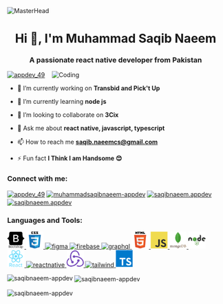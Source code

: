 
<img src="https://miro.medium.com/v2/resize:fit:4800/format:webp/0*FGD6BUzzZs1VJLuY.gif" alt="MasterHead" width="1200" height="500" >

<h1 align="center">Hi 👋, I'm Muhammad Saqib Naeem</h1>
<h3 align="center">A passionate react native developer from Pakistan</h3>
<img align="right" alt="Coding" width="400" src="https://cdn.dribbble.com/users/1162077/screenshots/3848914/programmer.gif">
 



<p align="left"> <a href="https://twitter.com/appdev_49" target="blank"><img src="https://img.shields.io/twitter/follow/appdev_49?logo=twitter&style=for-the-badge" alt="appdev_49" /></a> </p>

- 🔭 I’m currently working on **Transbid and Pick't Up**

- 🌱 I’m currently learning **node js**

- 👯 I’m looking to collaborate on **3Cix**

- 💬 Ask me about **react native, javascript, typescript**

- 📫 How to reach me **saqib.naeemcs@gmail.com**

- ⚡ Fun fact **I Think I am Handsome 😊**

<h3 align="left">Connect with me:</h3>
<p align="left">
<a href="https://twitter.com/appdev_49" target="blank"><img align="center" src="https://raw.githubusercontent.com/rahuldkjain/github-profile-readme-generator/master/src/images/icons/Social/twitter.svg" alt="appdev_49" height="30" width="40" /></a>
<a href="https://linkedin.com/in/muhammadsaqibnaeem-appdev" target="blank"><img align="center" src="https://raw.githubusercontent.com/rahuldkjain/github-profile-readme-generator/master/src/images/icons/Social/linked-in-alt.svg" alt="muhammadsaqibnaeem-appdev" height="30" width="40" /></a>
<a href="https://fb.com/saqibnaeem.appdev" target="blank"><img align="center" src="https://raw.githubusercontent.com/rahuldkjain/github-profile-readme-generator/master/src/images/icons/Social/facebook.svg" alt="saqibnaeem.appdev" height="30" width="40" /></a>
<a href="https://instagram.com/saqibnaeem.appdev" target="blank"><img align="center" src="https://raw.githubusercontent.com/rahuldkjain/github-profile-readme-generator/master/src/images/icons/Social/instagram.svg" alt="saqibnaeem.appdev" height="30" width="40" /></a>
</p>

<h3 align="left">Languages and Tools:</h3>
<p align="left"> <a href="https://getbootstrap.com" target="_blank" rel="noreferrer"> <img src="https://raw.githubusercontent.com/devicons/devicon/master/icons/bootstrap/bootstrap-plain-wordmark.svg" alt="bootstrap" width="40" height="40"/> </a> <a href="https://www.w3schools.com/css/" target="_blank" rel="noreferrer"> <img src="https://raw.githubusercontent.com/devicons/devicon/master/icons/css3/css3-original-wordmark.svg" alt="css3" width="40" height="40"/> </a> <a href="https://www.figma.com/" target="_blank" rel="noreferrer"> <img src="https://www.vectorlogo.zone/logos/figma/figma-icon.svg" alt="figma" width="40" height="40"/> </a> <a href="https://firebase.google.com/" target="_blank" rel="noreferrer"> <img src="https://www.vectorlogo.zone/logos/firebase/firebase-icon.svg" alt="firebase" width="40" height="40"/> </a> <a href="https://graphql.org" target="_blank" rel="noreferrer"> <img src="https://www.vectorlogo.zone/logos/graphql/graphql-icon.svg" alt="graphql" width="40" height="40"/> </a> <a href="https://www.w3.org/html/" target="_blank" rel="noreferrer"> <img src="https://raw.githubusercontent.com/devicons/devicon/master/icons/html5/html5-original-wordmark.svg" alt="html5" width="40" height="40"/> </a> <a href="https://developer.mozilla.org/en-US/docs/Web/JavaScript" target="_blank" rel="noreferrer"> <img src="https://raw.githubusercontent.com/devicons/devicon/master/icons/javascript/javascript-original.svg" alt="javascript" width="40" height="40"/> </a> <a href="https://www.mongodb.com/" target="_blank" rel="noreferrer"> <img src="https://raw.githubusercontent.com/devicons/devicon/master/icons/mongodb/mongodb-original-wordmark.svg" alt="mongodb" width="40" height="40"/> </a> <a href="https://nodejs.org" target="_blank" rel="noreferrer"> <img src="https://raw.githubusercontent.com/devicons/devicon/master/icons/nodejs/nodejs-original-wordmark.svg" alt="nodejs" width="40" height="40"/> </a> <a href="https://reactjs.org/" target="_blank" rel="noreferrer"> <img src="https://raw.githubusercontent.com/devicons/devicon/master/icons/react/react-original-wordmark.svg" alt="react" width="40" height="40"/> </a> <a href="https://reactnative.dev/" target="_blank" rel="noreferrer"> <img src="https://reactnative.dev/img/header_logo.svg" alt="reactnative" width="40" height="40"/> </a> <a href="https://redux.js.org" target="_blank" rel="noreferrer"> <img src="https://raw.githubusercontent.com/devicons/devicon/master/icons/redux/redux-original.svg" alt="redux" width="40" height="40"/> </a> <a href="https://tailwindcss.com/" target="_blank" rel="noreferrer"> <img src="https://www.vectorlogo.zone/logos/tailwindcss/tailwindcss-icon.svg" alt="tailwind" width="40" height="40"/> </a> <a href="https://www.typescriptlang.org/" target="_blank" rel="noreferrer"> <img src="https://raw.githubusercontent.com/devicons/devicon/master/icons/typescript/typescript-original.svg" alt="typescript" width="40" height="40"/> </a> </p>

<p><img align="left" src="https://github-readme-stats.vercel.app/api/top-langs?username=saqibnaeem-appdev&show_icons=true&locale=en&layout=compact" alt="saqibnaeem-appdev" /></p>

<p>&nbsp;<img align="center" src="https://github-readme-stats.vercel.app/api?username=saqibnaeem-appdev&show_icons=true&locale=en" alt="saqibnaeem-appdev" /></p>

<p><img align="center" src="https://github-readme-streak-stats.herokuapp.com/?user=saqibnaeem-appdev&" alt="saqibnaeem-appdev" /></p>

